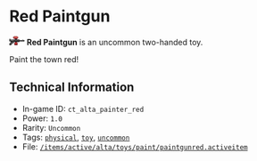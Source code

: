 # Red Paintgun

<img src="https://raw.githubusercontent.com/Ceterai/Enternia/main/items/active/alta/toys/paint/paintgunred.png" alt="Red Paintgun icon" loading="lazy" height="16px" width="auto" /> **Red Paintgun** is an uncommon two-handed toy.

Paint the town red!

## Technical Information

- In-game ID: `ct_alta_painter_red`
- Power: `1.0`
- Rarity: `Uncommon`
- Tags: [`physical`](https://ceterai.github.io/MyEnternia/Wiki/Tags/Physical), [`toy`](https://ceterai.github.io/MyEnternia/Wiki/Tags/Toy), [`uncommon`](https://ceterai.github.io/MyEnternia/Wiki/Tags/Uncommon)
- File: [`/items/active/alta/toys/paint/paintgunred.activeitem`](https://github.com/Ceterai/Enternia/blob/main/items/active/alta/toys/paint/paintgunred.activeitem)
